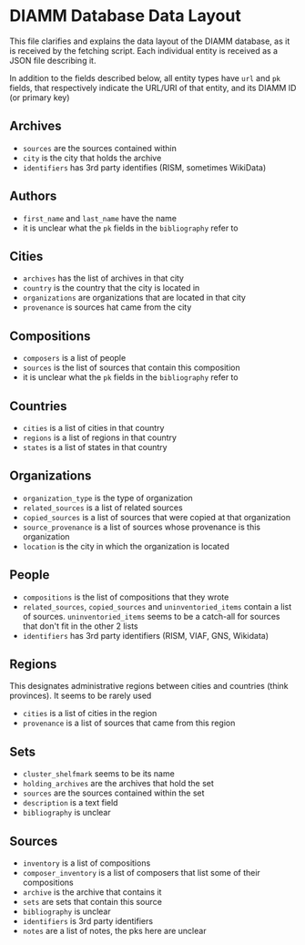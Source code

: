 # DIAMM Database Data Layout

This file clarifies and explains the data layout of the DIAMM database, as it is received by the fetching script. Each individual entity is received as a JSON file describing it.

In addition to the fields described below, all entity types have `url` and `pk` fields, that respectively indicate the URL/URI of that entity, and its DIAMM ID (or primary key)

## Archives

- `sources` are the sources contained within
- `city` is the city that holds the archive
- `identifiers` has 3rd party identifies (RISM, sometimes WikiData)

## Authors

- `first_name` and `last_name` have the name
- it is unclear what the `pk` fields in the `bibliography` refer to

## Cities

- `archives` has the list of archives in that city
- `country` is the country that the city is located in
- `organizations` are organizations that are located in that city
- `provenance` is sources hat came from the city

## Compositions

- `composers` is a list of people
- `sources` is the list of sources that contain this composition
- it is unclear what the `pk` fields in the `bibliography` refer to

## Countries

- `cities` is a list of cities in that country
- `regions` is a list of regions in that country
- `states` is a list of states in that country

## Organizations

- `organization_type` is the type of organization
- `related_sources` is a list of related sources
- `copied_sources` is a list of sources that were copied at that organization
- `source_provenance` is a list of sources whose provenance is this organization
- `location` is the city in which the organization is located

## People

- `compositions` is the list of compositions that they wrote
- `related_sources`, `copied_sources` and `uninventoried_items` contain a list of sources. `uninventoried_items` seems to be a catch-all for sources that don't fit in the other 2 lists
- `identifiers` has 3rd party identifiers (RISM, VIAF, GNS, Wikidata)

## Regions

This designates administrative regions between cities and countries (think provinces). It seems to be rarely used

- `cities` is a list of cities in the region
- `provenance` is a list of sources that came from this region

## Sets

- `cluster_shelfmark` seems to be its name
- `holding_archives` are the archives that hold the set
- `sources` are the sources contained within the set
- `description` is a text field
- `bibliography` is unclear

## Sources

- `inventory` is a list of compositions
- `composer_inventory` is a list of composers that list some of their compositions
- `archive` is the archive that contains it
- `sets` are sets that contain this source
- `bibliography` is unclear
- `identifiers` is 3rd party identifiers
- `notes` are a list of notes, the pks here are unclear

